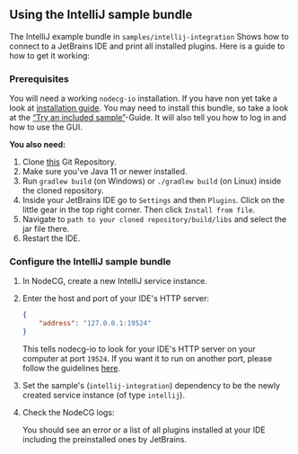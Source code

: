 ## Using the IntelliJ sample bundle

The IntelliJ example bundle in `samples/intellij-integration` Shows how to
connect to a JetBrains IDE and print all installed plugins. Here is a guide to
how to get it working:

### Prerequisites

You will need a working `nodecg-io` installation. If you have non yet take a
look at [installation guide](../getting_started/install.md). You may need to
install this bundle, so take a look at the
[“Try an included sample”](../getting_started/try_example_bundle.md)-Guide. It
will also tell you how to log in and how to use the GUI.

**You also need:**

1. Clone [this](https://github.com/noeppi-noeppi/nodecg-io-intellij) Git
   Repository.
2. Make sure you've Java 11 or newer installed.
3. Run `gradlew build` (on Windows) or `./gradlew build` (on Linux) inside the
   cloned repository.
4. Inside your JetBrains IDE go to `Settings` and then `Plugins`. Click on the
   little gear in the top right corner. Then click `Install from file`.
5. Navigate to `path to your cloned repository/build/libs` and select the jar
   file there.
6. Restart the IDE.

### Configure the IntelliJ sample bundle

1. In NodeCG, create a new IntelliJ service instance.
2. Enter the host and port of your IDE's HTTP server:

    ```json
    {
        "address": "127.0.0.1:19524"
    }
    ```

    This tells nodecg-io to look for your IDE's HTTP server on your computer at
    port `19524`. If you want it to run on another port, please follow the
    guidelines
    [here](https://github.com/noeppi-noeppi/nodecg-io-intellij/blob/master/README.md).

3. Set the sample's (`intellij-integration`) dependency to be the newly created
   service instance (of type `intellij`).
4. Check the NodeCG logs:

    You should see an error or a list of all plugins installed at your IDE
    including the preinstalled ones by JetBrains.
